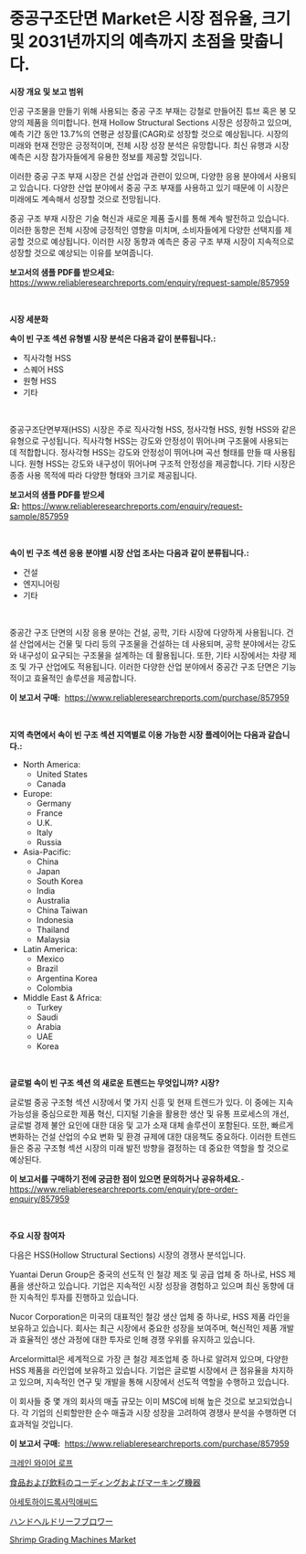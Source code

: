 <p><h1>중공구조단면 Market은 시장 점유율, 크기 및 2031년까지의 예측까지 초점을 맞춥니다.</h1></p><p><strong>시장 개요 및 보고 범위</strong></p>
<p><p>인공 구조물을 만들기 위해 사용되는 중공 구조 부재는 강철로 만들어진 튜브 혹은 봉 모양의 제품을 의미합니다. 현재 Hollow Structural Sections 시장은 성장하고 있으며, 예측 기간 동안 13.7%의 연평균 성장률(CAGR)로 성장할 것으로 예상됩니다. 시장의 미래와 현재 전망은 긍정적이며, 전체 시장 성장 분석은 유망합니다. 최신 유행과 시장 예측은 시장 참가자들에게 유용한 정보를 제공할 것입니다.</p><p>이러한 중공 구조 부재 시장은 건설 산업과 관련이 있으며, 다양한 응용 분야에서 사용되고 있습니다. 다양한 산업 분야에서 중공 구조 부재를 사용하고 있기 때문에 이 시장은 미래에도 계속해서 성장할 것으로 전망됩니다.</p><p>중공 구조 부재 시장은 기술 혁신과 새로운 제품 출시를 통해 계속 발전하고 있습니다. 이러한 동향은 전체 시장에 긍정적인 영향을 미치며, 소비자들에게 다양한 선택지를 제공할 것으로 예상됩니다. 이러한 시장 동향과 예측은 중공 구조 부재 시장이 지속적으로 성장할 것으로 예상되는 이유를 보여줍니다.</p></p>
<p><strong>보고서의 샘플 PDF를 받으세요:</strong> <a href="https://www.reliableresearchreports.com/enquiry/request-sample/857959">https://www.reliableresearchreports.com/enquiry/request-sample/857959</a></p>
<p>&nbsp;</p>
<p><strong>시장 세분화</strong></p>
<p><strong>속이 빈 구조 섹션 유형별 시장 분석은 다음과 같이 분류됩니다.:</strong></p>
<p><ul><li>직사각형 HSS</li><li>스퀘어 HSS</li><li>원형 HSS</li><li>기타</li></ul></p>
<p>&nbsp;</p>
<p><p>중공구조단면부재(HSS) 시장은 주로 직사각형 HSS, 정사각형 HSS, 원형 HSS와 같은 유형으로 구성됩니다. 직사각형 HSS는 강도와 안정성이 뛰어나며 구조물에 사용되는 데 적합합니다. 정사각형 HSS는 강도와 안정성이 뛰어나며 곡선 형태를 만들 때 사용됩니다. 원형 HSS는 강도와 내구성이 뛰어나며 구조적 안정성을 제공합니다. 기타 시장은 종종 사용 목적에 따라 다양한 형태와 크기로 제공됩니다.</p></p>
<p><strong>보고서의 샘플 PDF를 받으세요:</strong>&nbsp;<a href="https://www.reliableresearchreports.com/enquiry/request-sample/857959">https://www.reliableresearchreports.com/enquiry/request-sample/857959</a></p>
<p>&nbsp;</p>
<p><strong> 속이 빈 구조 섹션 응용 분야별 시장 산업 조사는 다음과 같이 분류됩니다.:</strong></p>
<p><ul><li>건설</li><li>엔지니어링</li><li>기타</li></ul></p>
<p>&nbsp;</p>
<p><p>중공간 구조 단면의 시장 응용 분야는 건설, 공학, 기타 시장에 다양하게 사용됩니다. 건설 산업에서는 건물 및 다리 등의 구조물을 건설하는 데 사용되며, 공학 분야에서는 강도와 내구성이 요구되는 구조물을 설계하는 데 활용됩니다. 또한, 기타 시장에서는 차량 제조 및 가구 산업에도 적용됩니다. 이러한 다양한 산업 분야에서 중공간 구조 단면은 기능적이고 효율적인 솔루션을 제공합니다.</p></p>
<p><strong>이 보고서 구매:</strong>&nbsp; <a href="https://www.reliableresearchreports.com/purchase/857959">https://www.reliableresearchreports.com/purchase/857959</a></p>
<p>&nbsp;</p>
<p><strong>지역 측면에서 속이 빈 구조 섹션 지역별로 이용 가능한 시장 플레이어는 다음과 같습니다.:</strong></p>
<p><ul>
    <li>
        North America:
        <ul>
            <li>United States</li>
            <li>Canada</li>
        </ul>
    </li>
    <li>
        Europe:
        <ul>
            <li>Germany</li>
            <li>France</li>
            <li>U.K.</li>
            <li>Italy</li>
            <li>Russia</li>
        </ul>
    </li>
    <li>
        Asia-Pacific:
        <ul>
            <li>China</li>
            <li>Japan</li>
            <li>South Korea</li>
            <li>India</li>
            <li>Australia</li>
            <li>China Taiwan</li>
            <li>Indonesia</li>
            <li>Thailand</li>
            <li>Malaysia</li>
        </ul>
    </li>
    <li>
        Latin America:
        <ul>
            <li>Mexico</li>
            <li>Brazil</li>
            <li>Argentina Korea</li>
            <li>Colombia</li>
        </ul>
    </li>
    <li>
        Middle East & Africa:
        <ul>
            <li>Turkey</li>
            <li>Saudi</li>
            <li>Arabia</li>
            <li>UAE</li>
            <li>Korea</li>
        </ul>
    </li>
    </ul></p>
<p>&nbsp;</p>
<p><strong>글로벌 속이 빈 구조 섹션 의 새로운 트렌드는 무엇입니까? 시장?</strong></p>
<p><p>글로벌 중공 구조형 섹션 시장에서 몇 가지 신흥 및 현재 트렌드가 있다. 이 중에는 지속 가능성을 중심으로한 제품 혁신, 디지털 기술을 활용한 생산 및 유통 프로세스의 개선, 글로벌 경제 불안 요인에 대한 대응 및 고가 소재 대체 솔루션이 포함된다. 또한, 빠르게 변화하는 건설 산업의 수요 변화 및 환경 규제에 대한 대응책도 중요하다. 이러한 트렌드들은 중공 구조형 섹션 시장의 미래 발전 방향을 결정하는 데 중요한 역할을 할 것으로 예상된다.</p></p>
<p><strong>이 보고서를 구매하기 전에 궁금한 점이 있으면 문의하거나 공유하세요.</strong>- <a href="https://www.reliableresearchreports.com/enquiry/pre-order-enquiry/857959">https://www.reliableresearchreports.com/enquiry/pre-order-enquiry/857959</a></p>
<p>&nbsp;</p>
<p><strong>주요 시장 참여자</strong></p>
<p><p>다음은 HSS(Hollow Structural Sections) 시장의 경쟁사 분석입니다.</p><p>Yuantai Derun Group은 중국의 선도적 인 철강 제조 및 공급 업체 중 하나로, HSS 제품을 생산하고 있습니다. 기업은 지속적인 시장 성장을 경험하고 있으며 최신 동향에 대한 지속적인 투자를 진행하고 있습니다.</p><p>Nucor Corporation은 미국의 대표적인 철강 생산 업체 중 하나로, HSS 제품 라인을 보유하고 있습니다. 회사는 최근 시장에서 중요한 성장을 보여주며, 혁신적인 제품 개발과 효율적인 생산 과정에 대한 투자로 인해 경쟁 우위를 유지하고 있습니다.</p><p>Arcelormittal은 세계적으로 가장 큰 철강 제조업체 중 하나로 알려져 있으며, 다양한 HSS 제품을 라인업에 보유하고 있습니다. 기업은 글로벌 시장에서 큰 점유율을 차지하고 있으며, 지속적인 연구 및 개발을 통해 시장에서 선도적 역할을 수행하고 있습니다.</p><p>이 회사들 중 몇 개의 회사의 매출 규모는 이미 MSC에 비해 높은 것으로 보고되었습니다. 각 기업의 신뢰할만한 순수 매출과 시장 성장을 고려하여 경쟁사 분석을 수행하면 더 효과적일 것입니다.</p></p>
<p><strong>이 보고서 구매:</strong>&nbsp;&nbsp;<a href="https://www.reliableresearchreports.com/purchase/857959">https://www.reliableresearchreports.com/purchase/857959</a></p>
<p><p><a href="https://github.com/oajzkywllm460/Market-Research-Report-List-1/blob/main/74873913659.md">크레인 와이어 로프</a></p><p><a href="https://github.com/mreklxf44233/Market-Research-Report-List-1/blob/main/77025534056.md">食品および飲料のコーディングおよびマーキング機器</a></p><p><a href="https://medium.com/@gabrielblanda5656/%EC%95%84%EC%84%B8%ED%86%A0%ED%95%98%EC%9D%B4%EB%93%9C%EB%A1%9C%ED%9D%91%EC%82%B0%EC%82%B0-%EC%8B%9C%EC%9E%A5-%EC%84%B1%EA%B3%B5%EC%A0%81%EC%9D%B8-%EB%B9%84%EC%A6%88%EB%8B%88%EC%8A%A4-%EC%A0%84%EB%9E%B5%EC%9D%98-%EC%97%B4%EC%87%A0-2031%EB%85%84%EA%B9%8C%EC%A7%80-%EC%98%88%EC%B8%A1-a9d1324b6175">아세토하이드록사믹애씨드</a></p><p><a href="https://medium.com/@emmittkutch2023/%E3%83%8F%E3%83%B3%E3%83%89%E3%83%98%E3%83%AB%E3%83%89%E3%83%AA%E3%83%BC%E3%83%95%E3%83%96%E3%83%AD%E3%83%AF%E3%83%BC%E3%81%AE%E5%B8%82%E5%A0%B4%E5%8B%95%E5%90%91%E3%81%A8%E5%B8%82%E5%A0%B4%E5%88%86%E6%9E%90%E3%81%AF-2024%E5%B9%B4%E3%81%8B%E3%82%892031%E5%B9%B4%E3%81%BE%E3%81%A7%E3%81%AE%E6%9C%9F%E9%96%93%E3%81%AB%E4%BA%88%E6%B8%AC%E3%81%95%E3%82%8C%E3%81%A6%E3%81%84%E3%81%BE%E3%81%99-898bf31e2989">ハンドヘルドリーフブロワー</a></p><p><a href="https://issuu.com/reportprime-2/docs/shrimp-grading-machines-market-size-2030.pptx">Shrimp Grading Machines Market</a></p></p>
